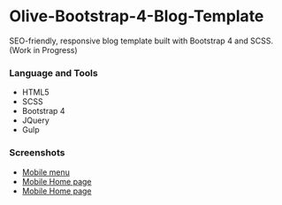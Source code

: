 # Olive-Bootstrap-4-Blog-Template
SEO-friendly, responsive blog template built with Bootstrap 4 and SCSS.
(Work in Progress)

### Language and Tools
* HTML5
* SCSS
* Bootstrap 4
* JQuery
* Gulp

### Screenshots
*  [Mobile menu](src/images/mobile_menu.png "mobile menu")
*  [Mobile Home page](src/images/mobile_home1.png "mobile Home page")
*  [Mobile Home page](src/images/mobile_home2.png "mobile Home page")